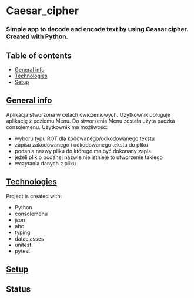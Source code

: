 # Caesar_cipher
### Simple app to decode and encode text by using Ceasar cipher. Created with Python.
## Table of contents
* [General info](#general-info)
* [Technologies](#technologies)
* [Setup](#setup)

## [General info](#general-info)
Aplikacja stworzona w celach ćwiczeniowych. Użytkownik obługuje aplikację z poziomu Menu.
Do stworzenia Menu została użyta paczka consolemenu.
Użytkownik ma możliwość:
- wyboru typu ROT dla kodowanego/odkodowanego tekstu
- zapisu zakodowanego i odkodowanego tekstu do pliku
- podania nazwy pliku do którego ma być dokonany zapis
- jeżeli plik o podanej nazwie nie istnieje to utworzenie takiego
- wczytania danych z pliku

## [Technologies](#technologies)
Project is created with:
- Python
- consolemenu
- json
- abc
- typing
- dataclasses
- unitest
- pytest
## [Setup](#setup)
## Status
